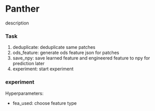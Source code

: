 # Panther
description

### Task
1. deduplicate:
  deduplicate same patches
2. ods_feature: 
  generate ods feature json for patches 
3. save_npy: 
  save learned feature and engineered feature to npy for prediction later
4. experiment: 
  start experiment

### experiment
Hyperparameters:
* fea_used: choose feature type

  
